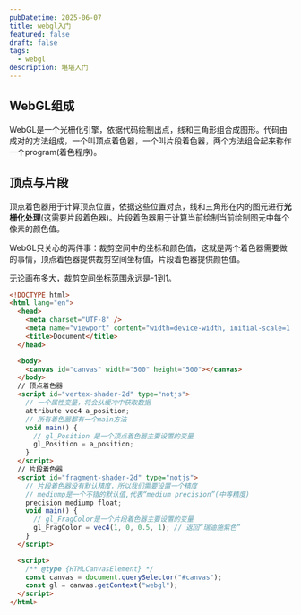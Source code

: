 ```yaml
---
pubDatetime: 2025-06-07
title: webgl入门
featured: false
draft: false
tags:
  - webgl
description: 堪堪入门
---
```


## WebGL组成

WebGL是一个光栅化引擎，依据代码绘制出点，线和三角形组合成图形。代码由成对的方法组成，一个叫顶点着色器，一个叫片段着色器，两个方法组合起来称作一个program(着色程序)。

## 顶点与片段

顶点着色器用于计算顶点位置，依据这些位置对点，线和三角形在内的图元进行**光栅化处理**(这需要片段着色器)。片段着色器用于计算当前绘制当前绘制图元中每个像素的颜色值。

WebGL只关心的两件事：裁剪空间中的坐标和颜色值，这就是两个着色器需要做的事情，顶点着色器提供裁剪空间坐标值，片段着色器提供颜色值。

无论画布多大，裁剪空间坐标范围永远是-1到1。

```html
<!DOCTYPE html>
<html lang="en">
  <head>
    <meta charset="UTF-8" />
    <meta name="viewport" content="width=device-width, initial-scale=1.0" />
    <title>Document</title>
  </head>

  <body>
    <canvas id="canvas" width="500" height="500"></canvas>
  </body>
  // 顶点着色器
  <script id="vertex-shader-2d" type="notjs">
    // 一个属性变量，将会从缓冲中获取数据
    attribute vec4 a_position;
    // 所有着色器都有一个main方法
    void main() {
      // gl_Position 是一个顶点着色器主要设置的变量
      gl_Position = a_position;
    }
  </script>
  // 片段着色器
  <script id="fragment-shader-2d" type="notjs">
    // 片段着色器没有默认精度，所以我们需要设置一个精度
    // mediump是一个不错的默认值,代表“medium precision”(中等精度)
    precision mediump float;
    void main() {
      // gl_FragColor是一个片段着色器主要设置的变量
      gl_FragColor = vec4(1, 0, 0.5, 1); // 返回“瑞迪施紫色”
    }
  </script>

  <script>
    /** @type {HTMLCanvasElement} */
    const canvas = document.querySelector("#canvas");
    const gl = canvas.getContext("webgl");
  </script>
</html>
```
